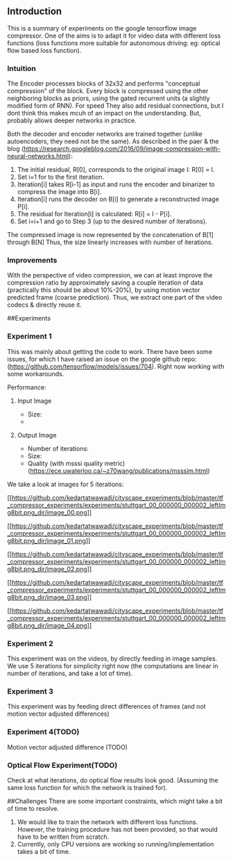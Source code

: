## Introduction
This is a summary of experiments on the google tensorflow image compressor. One of the aims is to adapt it for video data with different loss functions (loss functions more suitable for autonomous driving: eg: optical flow based loss function).

### Intuition
The Encoder processes blocks of 32x32 and performs "conceptual compression" of the block. Every block is compressed using the other neighboring blocks as priors, using the gated recurrent units (a slightly modified form of RNN). For speed They also add residual connections, but I dont think this makes mcuh of an impact on the understanding. But, probably allows deeper networks in practice. 

Both the decoder and encoder networks are trained together (unlike autoencoders, they need not be the same). As described in the paer & the blog (https://research.googleblog.com/2016/09/image-compression-with-neural-networks.html):

1. The initial residual, R[0], corresponds to the original image I: R[0] = I.
2. Set i=1 for to the first iteration.
3. Iteration[i] takes R[i-1] as input and runs the encoder and binarizer to compress the image into B[i].
4. Iteration[i] runs the decoder on B[i] to generate a reconstructed image P[i].
5. The residual for Iteration[i] is calculated: R[i] = I - P[i].
6. Set i=i+1 and go to Step 3 (up to the desired number of iterations).
 
The compressed image is now represented by the concatenation of B[1] through B[N]
Thus, the size linearly increases with number of iterations. 

### Improvements
With the perspective of video compression, we can at least improve the compression ratio by approximately saving a couple iteration of data (practically this should be about 10%-20%), by using motion vector predicted frame (coarse prediction). Thus, we extract one part of the video codecs & directly reuse it.
 
##Experiments
### Experiment 1
This was mainly about getting the code to work. There have been some issues, for which I have raised an issue on the google github repo: (https://github.com/tensorflow/models/issues/704). Right now working with some workarounds. 

Performance: 
1. Input Image 
	- Size: 
	- 

2. Output Image 
	- Number of iterations: 
	- Size: 
	- Quality (with msssi quality metric)
	  (https://ece.uwaterloo.ca/~z70wang/publications/msssim.html)

We take a look at images for 5 iterations:

[[https://github.com/kedartatwawadi/cityscape_experiments/blob/master/tf_compressor_experiments/experiments/stuttgart_00_000000_000002_leftImg8bit.png_dir/image_00.png]]

[[https://github.com/kedartatwawadi/cityscape_experiments/blob/master/tf_compressor_experiments/experiments/stuttgart_00_000000_000002_leftImg8bit.png_dir/image_01.png]]

[[https://github.com/kedartatwawadi/cityscape_experiments/blob/master/tf_compressor_experiments/experiments/stuttgart_00_000000_000002_leftImg8bit.png_dir/image_02.png]]

[[https://github.com/kedartatwawadi/cityscape_experiments/blob/master/tf_compressor_experiments/experiments/stuttgart_00_000000_000002_leftImg8bit.png_dir/image_03.png]]

[[https://github.com/kedartatwawadi/cityscape_experiments/blob/master/tf_compressor_experiments/experiments/stuttgart_00_000000_000002_leftImg8bit.png_dir/image_04.png]]

### Experiment 2
This experiment was on the videos, by directly feeding in image samples. We use 5 iterations for simplicity right now (the computations are linear in number of iterations, and take a lot of time).

### Experiment 3
This experiment was by feeding direct differences of frames (and not motion vector adjusted differences)

### Experiment 4(TODO)
Motion vector adjusted difference (TODO)

### Optical Flow Experiment(TODO)
Check at what iterations, do optical flow results look good. (Assuming the same loss function for which the network is trained for). 

##Challenges
There are some important constraints, which might take a bit of time to resolve.

1. We would like to train the network with different loss functions. However, the training procedure has not been provided, so that would have to be written from scratch.
2. Currently, only CPU versions are working so running/implementation takes a bit of time.

 
